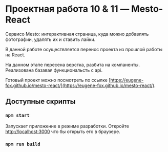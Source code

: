 # Проектная работа 10 & 11 — Mesto-React

Cервисо Mesto: интерактивная страница, куда можно добавлять фотографии, удалять их и ставить лайки.

В данной работе осуществляется перенос проекта из прошлой работы на React.

На данном этапе пересена верстка, разбита на компаненты. Реализована базавая функциональсть с api.

Готовый проект можно посмотреть по ссылке [https://eugene-fox.github.io/mesto-react/](https://eugene-fox.github.io/mesto-react/).

## Доступные скрипты

### `npm start`

Запускает приложение в режиме разработки.
Откройте [http://localhost:3000](http://localhost:3000) что бы открыть его в браузере.

### `npm run build`


